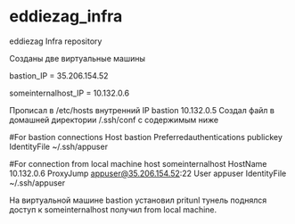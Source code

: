 # eddiezag_infra
eddiezag Infra repository

Созданы две виртуальные машины

bastion_IP = 35.206.154.52

someinternalhost_IP = 10.132.0.6

Прописал в /etc/hosts внутренний IP bastion 10.132.0.5
Создал файл в домашней директории /.ssh/conf с содержимым ниже

#For bastion connections
Host bastion
  Preferredauthentications publickey
  IdentityFile ~/.ssh/appuser

#For connection from local machine
host someinternalhost
 HostName 10.132.0.6
 ProxyJump appuser@35.206.154.52:22
 User appuser
 IdentityFile ~/.ssh/appuser

На виртуальной машине bastion установил pritunl
тунель поднялся доступ к someinternalhost получил from local machine.
